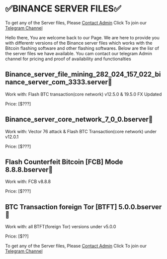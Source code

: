 # ✅BINANCE SERVER FILES✅

To get any of the Server files, Please [Contact Admin](https://t.me/coathox) 
Click To join our [Telegram Channel](https://t.me/bitcoin_flashing)


Hello there, You are welcome back to our Page.
We are here to provide you with differentr versions of the Binance server files which works with the Bitcoin flashing software and other flashing softwares.
Below are the lisr of the server files we have available. 
You cam contact our telegram Admin channel for pricing and proof of availability and functionalties

## Binance_server_file_mining_282_024_157_022_binance_server_com_3333.server📄

Work with: Flash BTC transaction(core network) v12.5.0 & 19.5.0 FX Updated

Price: [$???]


## Binance_server_core_network_7_0_0.bserver📄

Work with: Vector 76 attack & Flash BTC Transaction(core network) under v12.0.1

Price: [$???]


## Flash Counterfeit Bitcoin [FCB] Mode 8.8.8.bserver📄

Work with: FCB v8.8.8

Price: [$???]


## BTC Transaction foreign Tor [BTFT] 5.0.0.bserver📄

Work with: all BTFT(foreign Tor) versions under v5.0.0

Price: [$??]

To get any of the Server files, Please [Contact Admin](https://t.me/coathox) 
Click To join our [Telegram Channel](https://t.me/bitcoin_flashing)

